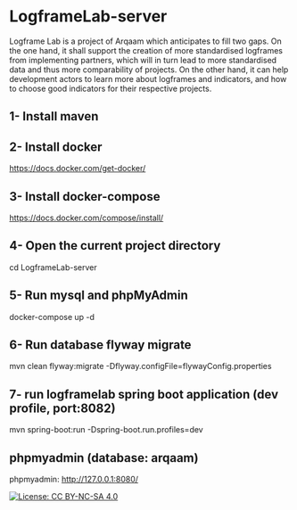 # LogframeLab-server

Logframe Lab is a project of Arqaam which anticipates to fill two gaps. On the one hand, it shall support the creation of more standardised logframes from implementing partners, which will in turn lead to more standardised data and thus more comparability of projects. On the other hand, it can help development actors to learn more about logframes and indicators, and how to choose good indicators for their respective projects.


## 1- Install maven

## 2- Install docker
https://docs.docker.com/get-docker/

## 3- Install docker-compose
https://docs.docker.com/compose/install/

## 4- Open the current project directory
cd LogframeLab-server

## 5- Run mysql and phpMyAdmin
docker-compose up -d

## 6- Run database flyway migrate 
mvn clean flyway:migrate -Dflyway.configFile=flywayConfig.properties

## 7- run logframelab spring boot application (dev profile, port:8082)
mvn spring-boot:run -Dspring-boot.run.profiles=dev

## phpmyadmin (database: arqaam)
phpmyadmin: http://127.0.0.1:8080/


[![License: CC BY-NC-SA 4.0](https://licensebuttons.net/l/by-nc-sa/4.0/80x15.png)](https://creativecommons.org/licenses/by-nc-sa/4.0/)
